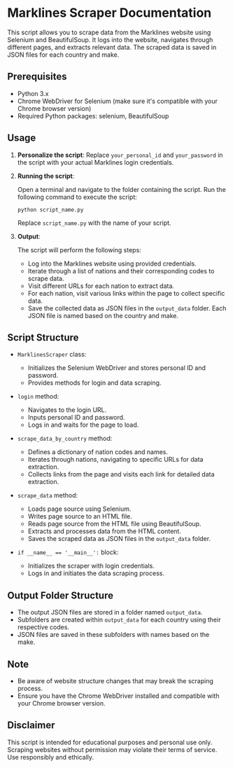 # Marklines Scraper Documentation

This script allows you to scrape data from the Marklines website using Selenium and BeautifulSoup. It logs into the website, navigates through different pages, and extracts relevant data. The scraped data is saved in JSON files for each country and make.

## Prerequisites

- Python 3.x
- Chrome WebDriver for Selenium (make sure it's compatible with your Chrome browser version)
- Required Python packages: selenium, BeautifulSoup

## Usage

1. **Personalize the script**: Replace `your_personal_id` and `your_password` in the script with your actual Marklines login credentials.

2. **Running the script**:

    Open a terminal and navigate to the folder containing the script. Run the following command to execute the script:

    ```
    python script_name.py
    ```

    Replace `script_name.py` with the name of your script.

3. **Output**:

    The script will perform the following steps:

    - Log into the Marklines website using provided credentials.
    - Iterate through a list of nations and their corresponding codes to scrape data.
    - Visit different URLs for each nation to extract data.
    - For each nation, visit various links within the page to collect specific data.
    - Save the collected data as JSON files in the `output_data` folder. Each JSON file is named based on the country and make.

## Script Structure

- `MarklinesScraper` class:
  - Initializes the Selenium WebDriver and stores personal ID and password.
  - Provides methods for login and data scraping.

- `login` method:
  - Navigates to the login URL.
  - Inputs personal ID and password.
  - Logs in and waits for the page to load.

- `scrape_data_by_country` method:
  - Defines a dictionary of nation codes and names.
  - Iterates through nations, navigating to specific URLs for data extraction.
  - Collects links from the page and visits each link for detailed data extraction.

- `scrape_data` method:
  - Loads page source using Selenium.
  - Writes page source to an HTML file.
  - Reads page source from the HTML file using BeautifulSoup.
  - Extracts and processes data from the HTML content.
  - Saves the scraped data as JSON files in the `output_data` folder.

- `if __name__ == '__main__':` block:
  - Initializes the scraper with login credentials.
  - Logs in and initiates the data scraping process.

## Output Folder Structure

- The output JSON files are stored in a folder named `output_data`.
- Subfolders are created within `output_data` for each country using their respective codes.
- JSON files are saved in these subfolders with names based on the make.

## Note

- Be aware of website structure changes that may break the scraping process.
- Ensure you have the Chrome WebDriver installed and compatible with your Chrome browser version.

## Disclaimer

This script is intended for educational purposes and personal use only. Scraping websites without permission may violate their terms of service. Use responsibly and ethically.
